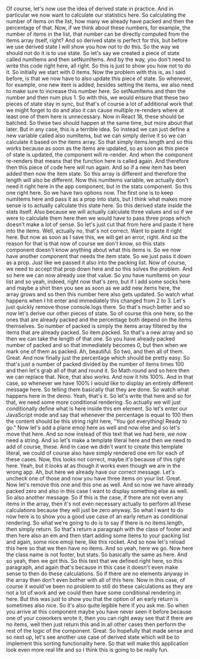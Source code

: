 Of course, let's now use the idea
of derived state in practice.
And in particular
we now want to calculate our statistics here.
So calculating the number of items on the list,
how many we already have packed
and then the percentage of that.
Now, if we think about these numbers,
for example, the number of items in the list,
that number can be directly computed
from the items array itself, right?
And so derived state is perfect for this,
but before we use derived state
I will show you how not to do this.
So the way we should not do it is to use state.
So let's say we created a piece of state called numItems
and then setNumItems.
And by the way,
you don't need to write this code right here, all right.
So this is just to show you how not to do it.
So initially we start with 0 items.
Now the problem with this is, as I said before,
is that we now have to also update this piece of state.
So whenever, for example,
one new item is added, besides setting the items,
we also need to make sure to increase this number here.
So setNumItems and then the number and then num plus 1.
So with this, we would ensure that these two pieces of state
stay in sync, but that's of course a lot of additional work
that we might forget to do
and also it can cause multiple re-renders
where at least one of them here is unnecessary.
Now in React 18, these should be batched.
So these two should happen at the same time,
but more about that later.
But in any case, this is a terrible idea.
So instead we can just define a new variable
called also numItems, but we can simply derive it
so we can calculate it based on the items array.
So that simply items.length
and so this works because as soon as the items are updated,
so as soon as this piece of state is updated,
the component will re-render.
And when the component re-renders
that means that the function here is called again.
And therefore then this piece of code here will run again.
And so if a new item has been added then now the item state.
So this array is different
and therefore the length will also be different.
Now this numItems variable,
we actually don't need it right here in the app component,
but in the stats component.
So this one right here.
So we have two options now.
The first one is to keep numItems here
and pass it as a prop into stats,
but I think what makes more sense
is to actually calculate this state here.
So this derived state inside the stats itself.
Also because we will actually calculate three values
and so if we were to calculate them here
then we would have to pass three props
which doesn't make a lot of sense.
So let's just cut that from here
and paste it here into the items.
Well, actually no, that's not correct.
Want to paste it right here.
But now as soon as I save this, we will get an error, right.
And so the reason for that is
that now of course we don't know,
so this stats component doesn't know anything
about what this items is.
So we now have another component that needs the item state.
So we just pass it down as a prop.
Just like we passed it also into the packing list.
Now of course, we need to accept that prop down here
and so this solves the problem.
And so here we can now already use that value.
So you have numItems on your list
and so yeah, indeed, right now that's zero,
but if I add some socks here and maybe a shirt
then you see as soon as we add new items here,
the array grows
and so then this number here also gets updated.
So watch what happens when I hit enter
and immediately this changed from 2 to 3.
Let's just quickly remove those console.logs there.
So that's much better
and so now let's derive our other pieces of state.
So of course this one here,
so the ones that are already packed
and the percentage both depend on the items themselves.
So number of packed is simply the items array filtered
by the items that are already packed.
So item.packed.
So that's a new array
and so then we can take the length of that one.
So you have already packed number of packed
and so that immediately becomes 0,
but then when we mark one of them as packed.
Ah, beautiful.
So two, and then all of them.
Great.
And now finally just the percentage
which should be pretty easy.
So that's just a number of packed
divided by the number of items times 100
and then let's grab all of that and round it.
So Math.round
and so here then we can replace that.
Nice, that also works.
And now it hits 100%.
And in that case, so whenever we have 100%
I would like to display an entirely different message here.
So telling them basically that they are done.
So watch what happens here in the demo.
Yeah, that's it.
So let's write that here
and so for that, we need some more conditional rendering.
So actually we will just conditionally define what is here
inside this em element.
So let's enter our JavaScript mode
and say that whenever the percentage is equal to 100
then the content should be this string right here,
"You got everything! Ready to go."
Now let's add a plane emoji here as well
and now else
and so let's move that here.
And so now instead of this text that we had here,
we now need a string.
And so let's make a template literal here
and then we need to add of course, these.
And in case we didn't want to create this template literal,
we could of course also have simply rendered one em
for each of these cases.
Now, this looks not correct,
maybe it's because of this right here.
Yeah, but it looks at as though it works
even though we are in the wrong app.
Ah, but here we already have our correct message.
Let's uncheck one of those
and now you have three items on your list.
Great.
Now let's remove this one and this one as well.
And so now we have already packed zero
and also in this case
I want to display something else as well.
So also another message.
So if this is the case,
if there are not even any items in the array,
then it's not even necessary actually
to perform all these calculations
because they will just be zero anyway.
So what I want to do now here is to show you a good use case
of an early return as conditional rendering.
So what we're going to do is to say
if there is no items.length,
then simply return.
So that's return a paragraph with the class of footer
and then here also an em
and then start adding some items to your packing list
and again, some nice emoji here, like this rocket.
And so now let's reload this here
so that we then have no items.
And so yeah, here we go.
Now here the class name is not footer, but stats.
So basically the same as here.
And so yeah, then we got this.
So this text that we defined right here, so this paragraph,
and again that's because in this case
it doesn't even make sense to then do these calculations.
So if there are no elements anyway in the array
then don't even bother with all of this here.
Now in this case, of course
it would've been no problem to still do these calculations
as they are not a lot of work
and we could then have some conditional rendering in here.
But this was just to show you
that the option of an early return is sometimes also nice.
So it's also quite legible here if you ask me.
So when you arrive at this component
maybe you have never seen it before
because one of your coworkers wrote it,
then you can right away see that if there are no items,
well then just return this
and in all other cases then perform the rest of the logic
of the component.
Great. So hopefully that made sense
and so next up, let's see another use case of derived state
which will be to implement this sorting functionality here.
So that will make this application look even more real life
and so I think this is going to be really fun.